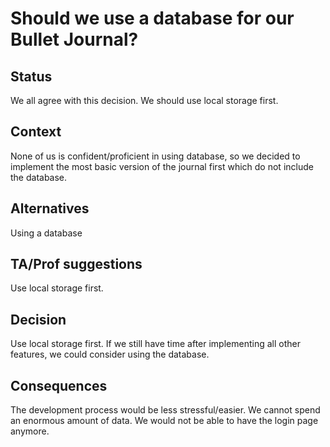 # Should we use a database for our Bullet Journal?

## Status
We all agree with this decision. We should use local storage first.

## Context
None of us is confident/proficient in using database, so we decided to implement the most basic version of the journal first which do not include the database.


## Alternatives
Using a database

## TA/Prof suggestions
Use local storage first.

## Decision
Use local storage first. If we still have time after implementing all other features, we could consider using the database.

## Consequences
The development process would be less stressful/easier.
We cannot spend an enormous amount of data.
We would not be able to have the login page anymore.

